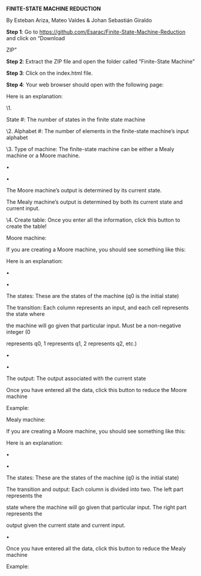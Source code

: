 ﻿

**FINITE-STATE MACHINE REDUCTION**

By Esteban Ariza, Mateo Valdes & Johan Sebastián Giraldo

**Step 1**: Go to <https://github.com/Esarac/Finite-State-Machine-Reduction>[ ](https://github.com/Esarac/Finite-State-Machine-Reduction)and click on “Download

ZIP”

**Step 2**: Extract the ZIP file and open the folder called “Finite-State Machine”

**Step 3**: Click on the index.html file.





**Step 4**: Your web browser should open with the following page:

Here is an explanation:

\1.

State #: The number of states in the finite state machine

\2. Alphabet #: The number of elements in the finite-state machine’s input alphabet

\3. Type of machine: The finite-state machine can be either a Mealy machine or a Moore machine.

•

•

The Moore machine’s output is determined by its current state.

The Mealy machine’s output is determined by both its current state and current input.

\4. Create table: Once you enter all the information, click this button to create the table!





Moore machine:

If you are creating a Moore machine, you should see something like this:

Here is an explanation:

•

•

The states: These are the states of the machine (q0 is the initial state)

The transition: Each column represents an input, and each cell represents the state where

the machine will go given that particular input. Must be a non-negative integer (0

represents q0, 1 represents q1, 2 represents q2, etc.)

•

•

The output: The output associated with the current state

Once you have entered all the data, click this button to reduce the Moore machine

Example:





Mealy machine:

If you are creating a Moore machine, you should see something like this:

Here is an explanation:





•

•

The states: These are the states of the machine (q0 is the initial state)

The transition and output: Each column is divided into two. The left part represents the

state where the machine will go given that particular input. The right part represents the

output given the current state and current input.

•

Once you have entered all the data, click this button to reduce the Mealy machine

Example:

